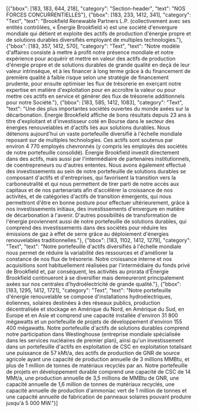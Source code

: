 [{"bbox": [183, 183, 644, 218], "category": "Section-header", "text": "NOS FORCES CONCURRENTIELLES"}, {"bbox": [183, 233, 1412, 341], "category": "Text", "text": "Brookfield Renewable Partners L.P. (collectivement avec ses entités contrôlées, « Énergie Brookfield ») est une société d'envergure mondiale qui détient et exploite des actifs de production d'énergie propre et de solutions durables diversifiés employant de multiples technologies."}, {"bbox": [183, 357, 1412, 570], "category": "Text", "text": "Notre modèle d'affaires consiste à mettre à profit notre présence mondiale et notre expérience pour acquérir et mettre en valeur des actifs de production d'énergie propre et de solutions durables de grande qualité en deçà de leur valeur intrinsèque, et à les financer à long terme grâce à du financement de première qualité à faible risque selon une stratégie de financement prudente, pour ensuite optimiser les flux de trésorerie en exerçant notre expertise en matière d'exploitation pour en accroître la valeur ou pour mettre ces actifs en service et générer des flux de trésorerie additionnels pour notre Société."}, {"bbox": [183, 585, 1412, 1083], "category": "Text", "text": "Une des plus importantes sociétés ouvertes du monde axées sur la décarbonation. Énergie Brookfield affiche de bons résultats depuis 23 ans à titre d'exploitant et d'investisseur coté en Bourse dans le secteur des énergies renouvelables et d'actifs liés aux solutions durables. Nous détenons aujourd'hui un vaste portefeuille diversifié à l'échelle mondiale reposant sur de multiples technologies. Ces actifs sont soutenus par environ 4 770 employés chevronnés (y compris les employés des sociétés de notre portefeuille consolidé). Énergie Brookfield investit directement dans des actifs, mais aussi par l'intermédiaire de partenaires institutionnels, de coentrepreneurs ou d'autres ententes. Nous avons également effectué des investissements au sein de notre portefeuille de solutions durables se composant d'actifs et d'entreprises, qui favorisent la transition vers la carboneutralité et qui nous permettent de tirer parti de notre accès aux capitaux et de nos partenariats afin d'accélérer la croissance de nos activités, et de catégories d'actifs de transition émergents, qui nous permettront d'être en bonne posture pour effectuer ultérieurement, grâce à nos investissements initiaux, des investissements d'envergure en matière de décarbonation à l'avenir. D'autres possibilités de transformation de l'énergie proviennent aussi de notre portefeuille de solutions durables, qui comprend des investissements dans des sociétés pour réduire les émissions de gaz à effet de serre grâce au déploiement d'énergies renouvelables traditionnelles."}, {"bbox": [183, 1102, 1412, 1279], "category": "Text", "text": "Notre portefeuille d'actifs diversifiés à l'échelle mondiale nous permet de réduire la variabilité des ressources et d'améliorer la constance de nos flux de trésorerie. Notre croissance interne et nos acquisitions sont habituellement réalisées par l'intermédiaire du fonds privé de Brookfield et, par conséquent, les activités au prorata d'Énergie Brookfield continueront à se diversifier mais demeureront principalement axées sur nos centrales d'hydroélectricité de grande qualité."}, {"bbox": [183, 1295, 1412, 1721], "category": "Text", "text": "Notre portefeuille d'énergie renouvelable se compose d'installations hydroélectriques, éoliennes, solaires destinées à des réseaux publics, production décentralisée et stockage en Amérique du Nord, en Amérique du Sud, en Europe et en Asie et comprend une capacité installée d'environ 31 800 mégawatts et un portefeuille de projets de développement d'environ 155 400 mégawatts. Notre portefeuille d'actifs de solutions durables comprend notre participation dans Westinghouse (entreprise mondiale spécialisée dans les services nucléaires de premier plan), ainsi qu'un investissement dans un portefeuille d'actifs en exploitation de CSC en exploitation totalisant une puissance de 57 kMt/a, des actifs de production de GNR de source agricole ayant une capacité de production annuelle de 3 millions MMBtu, et plus de 1 million de tonnes de matériaux recyclés par an. Notre portefeuille de projets en développement durable comprend une capacité de CSC de 14 MMt/a, une production annuelle de 3,5 millions de MMBtu de GNR, une capacité annuelle de 1,6 million de tonnes de matériaux recyclés, une capacité annuelle de production d'ammoniac vert de 1 million de tonnes et une capacité annuelle de fabrication de panneaux solaires pouvant produire jusqu'à 5 000 MW."}]